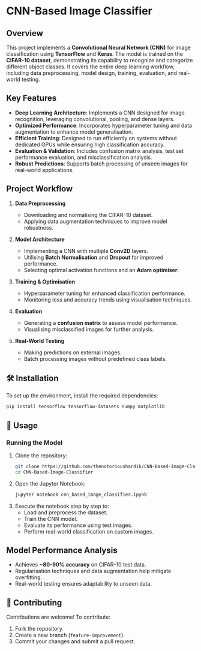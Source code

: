 # CNN-Based Image Classifier

## Overview
This project implements a **Convolutional Neural Network (CNN)** for image classification using **TensorFlow** and **Keras**. The model is trained on the **CIFAR-10 dataset**, demonstrating its capability to recognize and categorize different object classes. It covers the entire deep learning workflow, including data preprocessing, model design, training, evaluation, and real-world testing.

## Key Features
- **Deep Learning Architecture**: Implements a CNN designed for image recognition, leveraging convolutional, pooling, and dense layers.
- **Optimized Performance**: Incorporates hyperparameter tuning and data augmentation to enhance model generalisation.
- **Efficient Training**: Designed to run efficiently on systems without dedicated GPUs while ensuring high classification accuracy.
- **Evaluation & Validation**: Includes confusion matrix analysis, test set performance evaluation, and misclassification analysis.
- **Robust Predictions**: Supports batch processing of unseen images for real-world applications.

## Project Workflow
1. **Data Preprocessing**
   - Downloading and normalising the CIFAR-10 dataset.
   - Applying data augmentation techniques to improve model robustness.
   
2. **Model Architecture**
   - Implementing a CNN with multiple **Conv2D** layers.
   - Utilising **Batch Normalisation** and **Dropout** for improved performance.
   - Selecting optimal activation functions and an **Adam optimiser**.

3. **Training & Optimisation**
   - Hyperparameter tuning for enhanced classification performance.
   - Monitoring loss and accuracy trends using visualisation techniques.
   
4. **Evaluation**
   - Generating a **confusion matrix** to assess model performance.
   - Visualising misclassified images for further analysis.
   
5. **Real-World Testing**
   - Making predictions on external images.
   - Batch processing images without predefined class labels.

## 🛠 Installation
To set up the environment, install the required dependencies:

```bash
pip install tensorflow tensorflow-datasets numpy matplotlib
```

## 📂 Usage
### Running the Model
1. Clone the repository:
   ```bash
   git clone https://github.com/thenotorioushardik/CNN-Based-Image-Classifier.git
   cd CNN-Based-Image-Classifier
   ```
2. Open the Jupyter Notebook:
   ```bash
   jupyter notebook cnn_based_image_classifier.ipynb
   ```
3. Execute the notebook step by step to:
   - Load and preprocess the dataset.
   - Train the CNN model.
   - Evaluate its performance using test images.
   - Perform real-world classification on custom images.

## Model Performance Analysis
- Achieves **~80-90% accuracy** on CIFAR-10 test data.
- Regularisation techniques and data augmentation help mitigate overfitting.
- Real-world testing ensures adaptability to unseen data.

## 🤝 Contributing
Contributions are welcome! To contribute:
1. Fork the repository.
2. Create a new branch (`feature-improvement`).
3. Commit your changes and submit a pull request.

